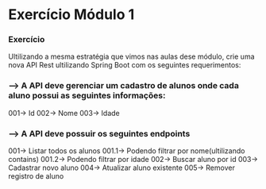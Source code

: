 # Exercício Módulo 1

### Exercício
Ultilizando a mesma estratégia que vimos nas aulas dese módulo,
crie uma nova API Rest ultilizando Spring Boot com os seguintes requerimentos:

### --> A API deve gerenciar um cadastro de alunos onde cada aluno possui as seguintes informações:
001-> Id
002-> Nome
003-> Idade

### --> A API deve possuir os seguintes endpoints
001-> Listar todos os alunos
001.1-> Podendo filtrar por nome(ultilizando contains)
001.2-> Podendo filtrar por idade
002-> Buscar aluno por id
003-> Cadastrar novo aluno
004-> Atualizar aluno existente
005-> Remover registro de aluno